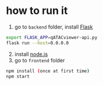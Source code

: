 # how to run it

1. go to `backend` folder, install [Flask](http://flask.pocoo.org/)

```bash
export FLASK_APP=qATACviewer-api.py
flask run --host=0.0.0.0
```

2. install [node.js](https://nodejs.org)
3. go to `frontend` folder

```bash
npm install (once at first time)
npm start
```